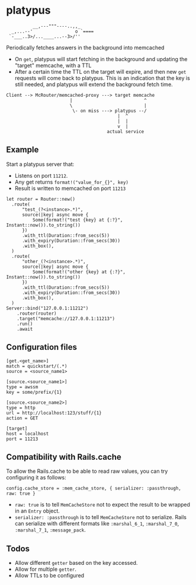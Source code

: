 # platypus

```
          __,---"""----..,,_
  _,...--'                o `====
 `-___..3>/...____...--3>/''
```

Periodically fetches answers in the background into memcached
* On `get`, platypus will start fetching in the background and updating the "target" memcache, with a TTL
* After a certain time the TTL on the target will expire, and then new `get` requests will come back to platypus.
  This is an indication that the key is still needed, and platypus will extend the background fetch time.

```
Client --> McRouter/memcached-proxy ---> target memcache
                        |                           ^
                        \                           |
                         \- on miss ---> platypus --/
                                          |  ^
                                          |  |
                                          v  |
                                      actual service
```

## Example

Start a platypus server that:
* Listens on port `11212`.
* Any get returns `format!("value_for_{}", key)`
* Result is written to memcached on port `11213`

```
let router = Router::new()
  .route(
      "test_(?<instance>.*)",
      source(|key| async move {
          Some(format!("test {key} at {:?}", Instant::now()).to_string())
      })
      .with_ttl(Duration::from_secs(5))
      .with_expiry(Duration::from_secs(30))
      .with_box(),
  )
  .route(
      "other_(?<instance>.*)",
      source(|key| async move {
          Some(format!("other {key} at {:?}", Instant::now()).to_string())
      })
      .with_ttl(Duration::from_secs(5))
      .with_expiry(Duration::from_secs(30))
      .with_box(),
  )
Server::bind("127.0.0.1:11212")
    .router(router)
    .target("memcache://127.0.0.1:11213")
    .run()
    .await
```

## Configuration files

```
[get.<get_name>]
match = quickstart/(.*)
source = <source_name1>

[source.<source_name1>]
type = awssm
key = some/prefix/{1}

[source.<source_name2>]
type = http
url = http://localhost:123/stuff/{1}
action = GET

[target]
host = localhost
port = 11213
```

## Compatibility with Rails.cache

To allow the Rails.cache to be able to read raw values, you can try configuring it as follows:

```
config.cache_store = :mem_cache_store, { serializer: :passthrough, raw: true }
```

* `raw: true` is to tell `MemCacheStore` not to expect the result to be wrapped in an `Entry` object.
* `serializer: :passthrough` is to tell `MemCacheStore` not to serialize. Rails can serialize with different
  formats like `:marshal_6_1`, `:marshal_7_0`, `:marshal_7_1`, `:message_pack`.

## Todos

* Allow different `getter` based on the key accessed.
* Allow for multiple `getter`.
* Allow TTLs to be configured
